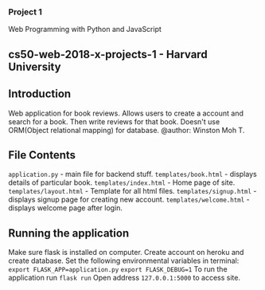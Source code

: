 ### Project 1

Web Programming with Python and JavaScript
## cs50-web-2018-x-projects-1 - Harvard University

## Introduction
Web application for book reviews. Allows users to create a account and search for a book. Then write reviews for that book.
Doesn't use ORM(Object relational mapping) for database.
@author: Winston Moh T.

## File Contents
`application.py` - main file for backend stuff.
`templates/book.html` - displays details of particular book.
`templates/index.html` - Home page of site.
`templates/layout.html` - Template for all html files.
`templates/signup.html` - displays signup page for creating new account.
`templates/welcome.html` - displays welcome page after login.

## Running the application
Make sure flask is installed on computer.
Create account on heroku and create database.
Set the following environmental variables in terminal:
  `export FLASK_APP=application.py`
  `export FLASK_DEBUG=1`
To run the application run `flask run`
Open address `127.0.0.1:5000` to access site.
